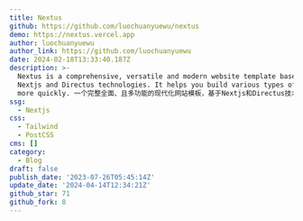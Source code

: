 ```yaml
---
title: Nextus
github: https://github.com/luochuanyuewu/nextus
demo: https://nextus.vercel.app
author: luochuanyuewu
author_link: https://github.com/luochuanyuewu
date: 2024-02-18T13:33:40.187Z
description: >-
  Nextus is a comprehensive, versatile and modern website template based on
  Nextjs and Directus technologies. It helps you build various types of websites
  more quickly. 一个完整全面、且多功能的现代化网站模板，基于Nextjs和Directus技术。帮助你更快速地构建各种类型的网站。
ssg:
  - Nextjs
css:
  - Tailwind
  - PostCSS
cms: []
category:
  - Blog
draft: false
publish_date: '2023-07-26T05:45:14Z'
update_date: '2024-04-14T12:34:21Z'
github_star: 71
github_fork: 8
---
```

